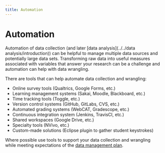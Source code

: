 ```yaml
---
title: Automation
---
```


# Automation
Automation of data collection (and later [data analysis](../../data analysis/introduction)) can be helpful to manage multiple data sources and potentially large data sets.  Transforming raw data into useful measures associated with variables that answer your research can be a challenge and automation can help with data wrangling.

There are tools that can help automate data collection and wrangling:

  * Online survey tools (Qualtrics, Google Forms, etc.)
  * Learning management systems (Sakai, Moodle, Blackboard, etc.)
  * Time tracking tools (Toggle, etc.)
  * Version control systems (GitHub, GitLabs, CVS, etc.)
  * Automated grading systems (WebCAT, Gradescope, etc.)
  * Continuous integration system (Jenkins, TravisCI, etc.)
  * Shared workspaces (Google Drive, etc.)
  * Specialty tools (NVivo, etc.)
  * Custom-made solutions (Eclipse plugin to gather student keystrokes)
  
Where possible use tools to support your data collection and wrangling while meeting expectations of the [data management plan](../management).
  